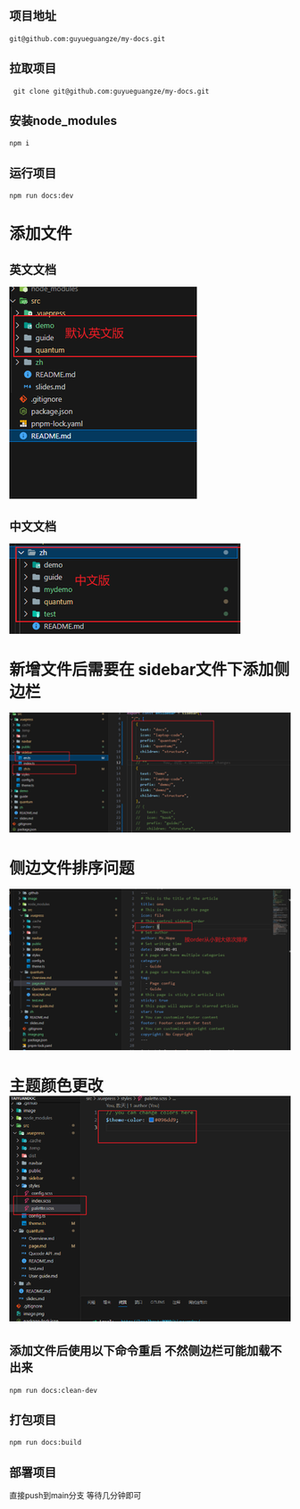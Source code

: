 ## 项目地址 
`git@github.com:guyueguangze/my-docs.git`



## 拉取项目
` git clone git@github.com:guyueguangze/my-docs.git`


## 安装node_modules
`npm i`


## 运行项目
`npm run docs:dev`

# 添加文件
## 英文文档
![Alt text](/image/en.png)
## 中文文档
![Alt text](/image/zh.png)

# 新增文件后需要在 sidebar文件下添加侧边栏
![Alt text](/image/side.png)

# 侧边文件排序问题

![Alt text](/image/image-1.png)

# 主题颜色更改 ![Alt text](/image/theme.png)


## 添加文件后使用以下命令重启 不然侧边栏可能加载不出来
`npm run docs:clean-dev`



## 打包项目
`npm run docs:build`



## 部署项目 
直接push到main分支 等待几分钟即可